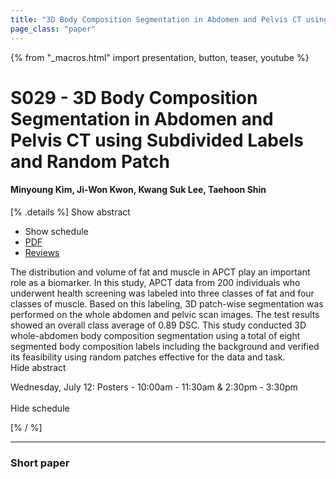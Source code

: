 ```yaml
---
title: "3D Body Composition Segmentation in Abdomen and Pelvis CT using Subdivided Labels and Random Patch"
page_class: "paper"
---
```


{% from "_macros.html" import presentation, button, teaser, youtube %}

# S029 - 3D Body Composition Segmentation in Abdomen and Pelvis CT using Subdivided Labels and Random Patch

#### Minyoung Kim, Ji-Won Kwon, Kwang Suk Lee, Taehoon Shin

[% .details %]
<a class="toggle_visibility" data-selector=".abstract" data-level="3">Show abstract</a>
- <a class="toggle_visibility" data-selector=".schedule" data-level="3">Show schedule</a>
- <a href="https://openreview.net/pdf?id=yCx-3_76pY">PDF</a>
- <a href="https://openreview.net/forum?id=yCx-3_76pY">Reviews</a>

<p>
    <span class="abstract">
        The distribution and volume of fat and muscle in APCT play an important role as a biomarker. In this study, APCT data from 200 individuals who underwent health screening was labeled into three classes of fat and four classes of muscle. Based on this labeling, 3D patch-wise segmentation was performed on the whole abdomen and pelvic scan images. The test results showed an overall class average of 0.89 DSC. This study conducted 3D whole-abdomen body composition segmentation using a total of eight segmented body composition labels including the background and verified its feasibility using random patches effective for the data and task.
        <br>
        <span class="actions"><a class="toggle_visibility" data-level="2">Hide abstract</a></span>
    </span>
</p>

<p>
    <span class="schedule">
        Wednesday, July 12: Posters - 10:00am - 11:30am & 2:30pm - 3:30pm<br>
        <br>
        <span class="actions"><a class="toggle_visibility" data-level="2">Hide schedule</a></span>
    </span>
</p>
[% / %]

---


### Short paper
